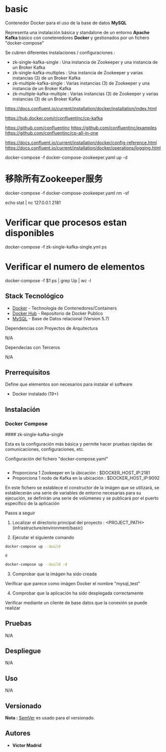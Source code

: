 # basic

Contenedor Docker para el uso de la base de datos  **MySQL**

Representa una instalación básica y standalone de un entorno **Apache Kafka** básico con conetenedores **Docker** y gestionados por un fichero "docker-compose"

Se cubren diferentes instalaciones / configuraciones :

* zk-single-kafka-single : Una instancia de Zookeeper y una instancia de un Broker Kafka
* zk-single-kafka-multiples : Una instancia de Zookeeper y varias instancias (3) de un Broker Kafka
* zk-multiple-kafka-single : Varias instancias (3) de Zookeeper y una instancia de un Broker Kafka
* zk-multiple-kafka-multiple : Varias instancias (3) de Zookeeper y varias instancias (3) de un Broker Kafka

https://docs.confluent.io/current/installation/docker/installation/index.html


https://hub.docker.com/r/confluentinc/cp-kafka

https://github.com/confluentinc
https://github.com/confluentinc/examples
https://github.com/confluentinc/cp-all-in-one

https://docs.confluent.io/current/installation/docker/config-reference.html
https://docs.confluent.io/current/installation/docker/operations/logging.html

docker-compose -f docker-compose-zookeeper.yaml up -d

# 移除所有Zookeeper服务
docker-compose -f docker-compose-zookeeper.yaml rm -sf

echo stat | nc 127.0.0.1 2181



# Verificar que procesos estan disponibles
docker-compose -f zk-single-kafka-single.yml ps

# Verificar el numero de elementos
docker-compose -f $1 ps | grep Up | wc -l



## Stack Tecnológico

* [Docker](https://www.docker.com/) - Technología de Contenedores/Containers
* [Docker Hub](https://hub.docker.com/) - Repositorio de Docker Publico
* [MySQL](https://www.mysql.com/) - Base de Datos relacional (Version 5.7)

Dependencias con Proyectos de Arquitectura

N/A

Dependecias con Terceros

N/A





## Prerrequisitos

Define que elementos son necesarios para instalar el software

* Docker instalado (19+)





## Instalación

### Docker Compose



#### zk-single-kafka-single

Esta es la configuración más básica y permite hacer pruebas rápidas de comunicaciones, configuraciones, etc.

Configuración del fichero "docker-compose.yaml"

```bash
```

* Proporciona 1 Zookeeper en la úbicación : $DOCKER_HOST_IP:2181
* Proporciona 1 nodo de Kafka en la ubicación : $DOCKER_HOST_IP:9092



En este fichero se establece el constructor de la imágen que se utilizará, se establecerán una serie de variables de entorno necesarias para su ejecución, se definirán una serie de volúmenes y se publicará por el puerto específico de la aplicación

Pasos a seguir


1. Localizar el directorio principal del proyecto : <PROJECT_PATH> (infrastructure/environment/basic)

2. Ejecutar el siguiente comando

```bash
docker-compose up --build

ó

docker-compose up --build -d
```

3. Comprobar que la imágen ha sido creada

Verificar que parece como imágen Docker el nombre "mysql_test"

4. Comprobar que la aplicación ha sido desplegada correctamente

Verificar mediante un cliente de base datos que la conexión se puede realizar






## Pruebas

N/A





## Despliegue

N/A





## Uso

N/A





## Versionado

**Nota :** [SemVer](http://semver.org/) es usado para el versionado.





## Autores

* **Víctor Madrid**
